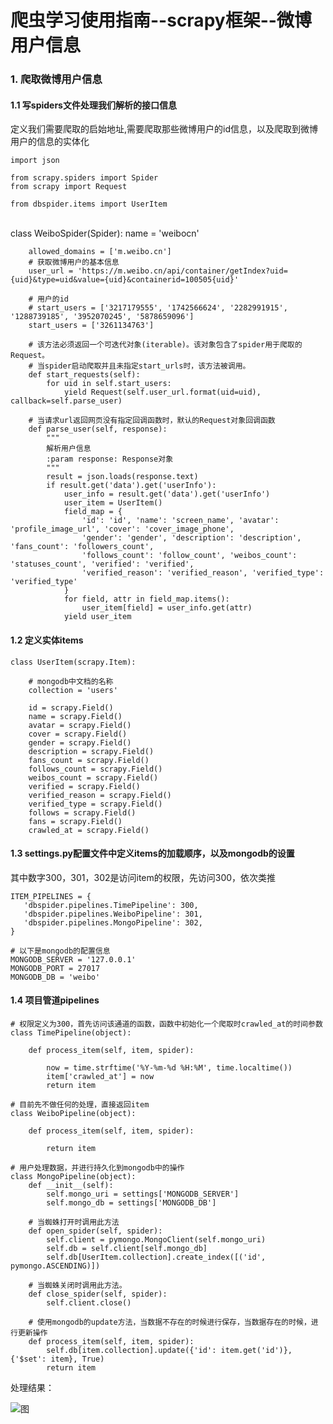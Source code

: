 
# 爬虫学习使用指南--scrapy框架--微博用户信息


### 1. 爬取微博用户信息

#### 1.1 写spiders文件处理我们解析的接口信息

定义我们需要爬取的启始地址,需要爬取那些微博用户的id信息，以及爬取到微博用户的信息的实体化

	import json
	
	from scrapy.spiders import Spider
	from scrapy import Request
	
	from dbspider.items import UserItem


​	
	class WeiboSpider(Spider):
	    name = 'weibocn'
	
	    allowed_domains = ['m.weibo.cn']
	    # 获取微博用户的基本信息
	    user_url = 'https://m.weibo.cn/api/container/getIndex?uid={uid}&type=uid&value={uid}&containerid=100505{uid}'
	   
	    # 用户的id
	    # start_users = ['3217179555', '1742566624', '2282991915', '1288739185', '3952070245', '5878659096']
	    start_users = ['3261134763']
	
	    # 该方法必须返回一个可迭代对象(iterable)。该对象包含了spider用于爬取的Request。
	    # 当spider启动爬取并且未指定start_urls时，该方法被调用。
	    def start_requests(self):
	        for uid in self.start_users:
	            yield Request(self.user_url.format(uid=uid), callback=self.parse_user)
	
	    # 当请求url返回网页没有指定回调函数时，默认的Request对象回调函数
	    def parse_user(self, response):
	        """
	        解析用户信息
	        :param response: Response对象
	        """
	        result = json.loads(response.text)
	        if result.get('data').get('userInfo'):
	            user_info = result.get('data').get('userInfo')
	            user_item = UserItem()
	            field_map = {
	                'id': 'id', 'name': 'screen_name', 'avatar': 'profile_image_url', 'cover': 'cover_image_phone',
	                'gender': 'gender', 'description': 'description', 'fans_count': 'followers_count',
	                'follows_count': 'follow_count', 'weibos_count': 'statuses_count', 'verified': 'verified',
	                'verified_reason': 'verified_reason', 'verified_type': 'verified_type'
	            }
	            for field, attr in field_map.items():
	                user_item[field] = user_info.get(attr)
	            yield user_item


#### 1.2 定义实体items

	class UserItem(scrapy.Item):
		
		# mongodb中文档的名称
	    collection = 'users'
	
	    id = scrapy.Field()
	    name = scrapy.Field()
	    avatar = scrapy.Field()
	    cover = scrapy.Field()
	    gender = scrapy.Field()
	    description = scrapy.Field()
	    fans_count = scrapy.Field()
	    follows_count = scrapy.Field()
	    weibos_count = scrapy.Field()
	    verified = scrapy.Field()
	    verified_reason = scrapy.Field()
	    verified_type = scrapy.Field()
	    follows = scrapy.Field()
	    fans = scrapy.Field()
	    crawled_at = scrapy.Field()

#### 1.3 settings.py配置文件中定义items的加载顺序，以及mongodb的设置

其中数字300，301，302是访问item的权限，先访问300，依次类推

	ITEM_PIPELINES = {
	   'dbspider.pipelines.TimePipeline': 300,
	   'dbspider.pipelines.WeiboPipeline': 301,
	   'dbspider.pipelines.MongoPipeline': 302,
	}
	
	# 以下是mongodb的配置信息
	MONGODB_SERVER = '127.0.0.1'
	MONGODB_PORT = 27017
	MONGODB_DB = 'weibo'

#### 1.4 项目管道pipelines

	# 权限定义为300，首先访问该通道的函数，函数中初始化一个爬取时crawled_at的时间参数
	class TimePipeline(object):
	
	    def process_item(self, item, spider):
	
	        now = time.strftime('%Y-%m-%d %H:%M', time.localtime())
	        item['crawled_at'] = now
	        return item
	
	# 目前先不做任何的处理，直接返回item
	class WeiboPipeline(object):
	
	    def process_item(self, item, spider):
	
	        return item
	
	# 用户处理数据，并进行持久化到mongodb中的操作
	class MongoPipeline(object):
	    def __init__(self):
	        self.mongo_uri = settings['MONGODB_SERVER']
	        self.mongo_db = settings['MONGODB_DB']
	
	    # 当蜘蛛打开时调用此方法
	    def open_spider(self, spider):
	        self.client = pymongo.MongoClient(self.mongo_uri)
	        self.db = self.client[self.mongo_db]
	        self.db[UserItem.collection].create_index([('id', pymongo.ASCENDING)])
	
	    # 当蜘蛛关闭时调用此方法。
	    def close_spider(self, spider):
	        self.client.close()
		
		# 使用mongodb的update方法，当数据不存在的时候进行保存，当数据存在的时候，进行更新操作
	    def process_item(self, item, spider):
	        self.db[item.collection].update({'id': item.get('id')}, {'$set': item}, True)
	        return item

处理结果：

![图](images/scrapy_weibo_mongodb_user_info.png)


